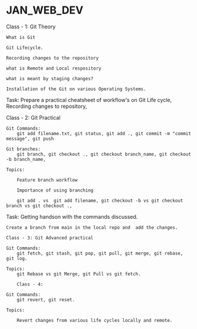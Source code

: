 # JAN_WEB_DEV

Class - 1: Git Theory

    What is Git

    Git Lifecycle.

    Recording changes to the repository

    what is Remote and Local respository

    what is meant by staging changes?

    Installation of the Git on various Operating Systems.

Task: Prepare a practical cheatsheet of workflow's on Git Life cycle, Recording changes to repository, 

Class - 2: Git Practical

    Git Commands:
        git add filename.txt, git status, git add ., git commit -m "commit message", git push

    Git branches:
        git branch, git checkout ., git checkout branch_name, git checkout -b branch_name, 

    Topics: 

        Feature branch workflow

        Importance of using branching

        git add . vs  git add filename, git checkout -b vs git checkout branch vs git checkout ., 

Task: Getting handson with the commands discussed.

    Create a branch from main in the local repo and  add the changes.

    Class - 3: Git Advanced practical

    Git Commands:
        git fetch, git stash, git pop, git pull, git merge, git rebase, git log.

    Topics: 
        git Rebase vs git Merge, git Pull vs git fetch.

        Class - 4: 

    Git Commands:
        git revert, git reset.

    Topics:

        Revert changes from various life cycles locally and remote.
